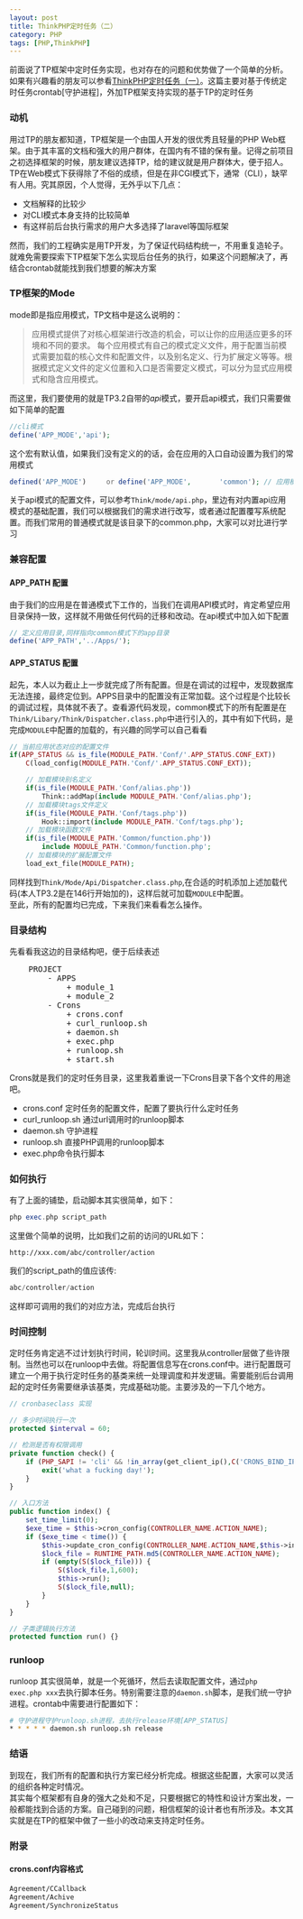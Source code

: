 ```yaml
---
layout: post
title: ThinkPHP定时任务（二）
category: PHP
tags: [PHP,ThinkPHP]
---
```


前面说了TP框架中定时任务实现，也对存在的问题和优势做了一个简单的分析。如果有兴趣看的朋友可以参看[ThinkPHP定时任务（一）](http://codecooker.cn/2017/ThinkPHP%E5%AE%9A%E6%97%B6%E4%BB%BB%E5%8A%A1-%E4%B8%80/ "ThinkPHP定时任务（一")。这篇主要对基于传统定时任务crontab[守护进程]，外加TP框架支持实现的基于TP的定时任务  

### 动机
用过TP的朋友都知道，TP框架是一个由国人开发的很优秀且轻量的PHP Web框架。由于其丰富的文档和强大的用户群体，在国内有不错的保有量。记得之前项目之初选择框架的时候，朋友建议选择TP，给的建议就是用户群体大，便于招人。  
TP在Web模式下获得除了不俗的成绩，但是在非CGI模式下，通常（CLI），缺罕有人用。究其原因，个人觉得，无外乎以下几点：  

* 文档解释的比较少
* 对CLI模式本身支持的比较简单
* 有这样前后台执行需求的用户大多选择了laravel等国际框架  

然而，我们的工程确实是用TP开发，为了保证代码结构统一，不用重复造轮子。就难免需要探索下TP框架下怎么实现后台任务的执行，如果这个问题解决了，再结合crontab就能找到我们想要的解决方案  

### TP框架的Mode
mode即是指应用模式，TP文档中是这么说明的：  

> 应用模式提供了对核心框架进行改造的机会，可以让你的应用适应更多的环境和不同的要求。
每个应用模式有自己的模式定义文件，用于配置当前模式需要加载的核心文件和配置文件，以及别名定义、行为扩展定义等等。根据模式定义文件的定义位置和入口是否需要定义模式，可以分为显式应用模式和隐含应用模式。

而这里，我们要使用的就是TP3.2自带的*api*模式，要开启api模式，我们只需要做如下简单的配置

```php
//cli模式
define('APP_MODE','api');
```
这个宏有默认值，如果我们没有定义的的话，会在应用的入口自动设置为我们的常用模式  

```php
defined('APP_MODE')     or define('APP_MODE',       'common'); // 应用模式 默认为普通模式   
```

关于api模式的配置文件，可以参考`Think/mode/api.php`，里边有对内置api应用模式的基础配置，我们可以根据我们的需求进行改写，或者通过配置覆写系统配置。而我们常用的普通模式就是该目录下的common.php，大家可以对比进行学习  

### 兼容配置

#### APP_PATH 配置
由于我们的应用是在普通模式下工作的，当我们在调用API模式时，肯定希望应用目录保持一致，这样就不用做任何代码的迁移和改动。在api模式中加入如下配置  

```php
// 定义应用目录,同样指向common模式下的app目录
define('APP_PATH','../Apps/');
```

#### APP_STATUS 配置
起先，本人以为截止上一步就完成了所有配置。但是在调试的过程中，发现数据库无法连接，最终定位到。APPS目录中的配置没有正常加载。这个过程是个比较长的调试过程，具体就不表了。查看源代码发现，common模式下的所有配置是在`Think/Libary/Think/Dispatcher.class.php`中进行引入的，其中有如下代码，是完成`MODULE`中配置的加载的，有兴趣的同学可以自己看看  

```php
// 当前应用状态对应的配置文件
if(APP_STATUS && is_file(MODULE_PATH.'Conf/'.APP_STATUS.CONF_EXT))
    C(load_config(MODULE_PATH.'Conf/'.APP_STATUS.CONF_EXT));

    // 加载模块别名定义
    if(is_file(MODULE_PATH.'Conf/alias.php'))
        Think::addMap(include MODULE_PATH.'Conf/alias.php');
    // 加载模块tags文件定义
    if(is_file(MODULE_PATH.'Conf/tags.php'))
        Hook::import(include MODULE_PATH.'Conf/tags.php');
    // 加载模块函数文件
    if(is_file(MODULE_PATH.'Common/function.php'))
        include MODULE_PATH.'Common/function.php';
    // 加载模块的扩展配置文件
    load_ext_file(MODULE_PATH);
```

同样找到`Think/Mode/Api/Dispatcher.class.php`,在合适的时机添加上述加载代码(本人TP3.2是在146行开始加的)，这样后就可加载`MODULE`中配置。  
至此，所有的配置均已完成，下来我们来看看怎么操作。

### 目录结构
先看看我这边的目录结构吧，便于后续表述  

<pre>
    PROJECT
        - APPS
            + module_1
            + module_2
        - Crons
            + crons.conf
            + curl_runloop.sh
            + daemon.sh
            + exec.php
            + runloop.sh
            + start.sh
</pre>

Crons就是我们的定时任务目录，这里我着重说一下Crons目录下各个文件的用途吧。    


* crons.conf 定时任务的配置文件，配置了要执行什么定时任务
* curl_runloop.sh 通过url调用时的runloop脚本
* daemon.sh 守护进程
* runloop.sh 直接PHP调用的runloop脚本
* exec.php命令执行脚本

### 如何执行
有了上面的铺垫，启动脚本其实很简单，如下：  

```php
php exec.php script_path
```
这里做个简单的说明，比如我们之前的访问的URL如下：  

```url
http://xxx.com/abc/controller/action
```
我们的script_path的值应该传:

```php
abc/controller/action
```

这样即可调用的我们的对应方法，完成后台执行

### 时间控制
定时任务肯定逃不过计划执行时间，轮训时间。这里我从controller层做了些许限制。当然也可以在runloop中去做。将配置信息写在crons.conf中。进行配置既可  
建立一个用于执行定时任务的基类来统一处理调度和并发逻辑。需要能别后台调用起的定时任务需要继承该基类，完成基础功能。主要涉及的一下几个地方。  

```php
// cronbaseclass 实现

// 多少时间执行一次
protected $interval = 60;

// 检测是否有权限调用
private function check() {
    if (PHP_SAPI != 'cli' && !in_array(get_client_ip(),C('CRONS_BIND_IP'))) {
        exit('what a fucking day!');
    }
}

// 入口方法
public function index() {
    set_time_limit(0);
    $exe_time = $this->cron_config(CONTROLLER_NAME.ACTION_NAME);
    if ($exe_time < time()) {
        $this->update_cron_config(CONTROLLER_NAME.ACTION_NAME,$this->interval + time());
        $lock_file = RUNTIME_PATH.md5(CONTROLLER_NAME.ACTION_NAME);
        if (empty(S($lock_file))) {
            S($lock_file,1,600);
            $this->run();
            S($lock_file,null);
        }
    }
}

// 子类逻辑执行方法
protected function run() {}
```

### runloop
runloop 其实很简单，就是一个死循环，然后去读取配置文件，通过`php exec.php xxx`去执行脚本任务。特别需要注意的`daemon.sh`脚本，是我们统一守护进程。crontab中需要进行配置如下：  

```sh
# 守护进程守护runloop.sh进程，去执行release环境[APP_STATUS]
* * * * * daemon.sh runloop.sh release
```


### 结语
到现在，我们所有的配置和执行方案已经分析完成。根据这些配置，大家可以灵活的组织各种定时情况。  
其实每个框架都有自身的强大之处和不足，只要根据它的特性和设计方案出发，一般都能找到合适的方案。自己碰到的问题，相信框架的设计者也有所涉及。本文其实就是在TP的框架中做了一些小的改动来支持定时任务。

### 附录

#### crons.conf内容格式

```sh
Agreement/CCallback
Agreement/Achive
Agreement/SynchronizeStatus
```



